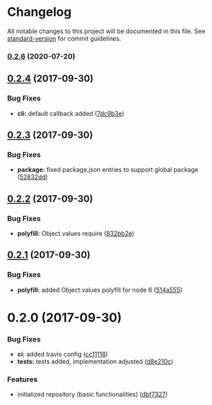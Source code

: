 # Changelog

All notable changes to this project will be documented in this file. See [standard-version](https://github.com/conventional-changelog/standard-version) for commit guidelines.

### [0.2.6](https://github.com/Morishiri/simple-coverage-badger/compare/v0.2.4...v0.2.6) (2020-07-20)

<a name="0.2.4"></a>
## [0.2.4](https://github.com/Morishiri/simple-coverage-badger/compare/v0.2.3...v0.2.4) (2017-09-30)


### Bug Fixes

* **cli:** default callback added ([7dc9b3e](https://github.com/Morishiri/simple-coverage-badger/commit/7dc9b3e))



<a name="0.2.3"></a>
## [0.2.3](https://github.com/Morishiri/simple-coverage-badger/compare/v0.2.2...v0.2.3) (2017-09-30)


### Bug Fixes

* **package:** fixed package.json entries to support global package ([52832dd](https://github.com/Morishiri/simple-coverage-badger/commit/52832dd))



<a name="0.2.2"></a>
## [0.2.2](https://github.com/Morishiri/simple-coverage-badger/compare/v0.2.1...v0.2.2) (2017-09-30)


### Bug Fixes

* **polyfill:** Object.values require ([832bb2e](https://github.com/Morishiri/simple-coverage-badger/commit/832bb2e))



<a name="0.2.1"></a>
## [0.2.1](https://github.com/Morishiri/simple-coverage-badger/compare/v0.2.0...v0.2.1) (2017-09-30)


### Bug Fixes

* **polyfill:** added Object.values polyfill for node 6 ([514a555](https://github.com/Morishiri/simple-coverage-badger/commit/514a555))



<a name="0.2.0"></a>
# 0.2.0 (2017-09-30)


### Bug Fixes

* **ci:** added travis config ([cc11118](https://github.com/Morishiri/simple-coverage-badger/commit/cc11118))
* **tests:** tests added, implementation adjusted ([d8e210c](https://github.com/Morishiri/simple-coverage-badger/commit/d8e210c))


### Features

* initialized repository (basic functionalities) ([dbf7327](https://github.com/Morishiri/simple-coverage-badger/commit/dbf7327))
